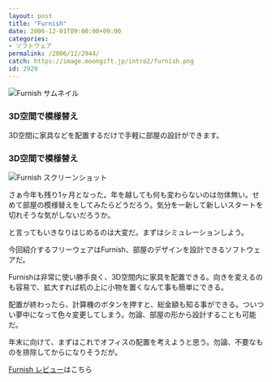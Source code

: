 ```yaml
---
layout: post
title: "Furnish"
date: 2006-12-01T09:00:00+09:00
categories:
- ソフトウェア
permalink: /2006/12/2944/
catch: https://image.moongift.jp/intro2/furnish.png
id: 2929
---
```

 ![Furnish サムネイル](https://image.moongift.jp/intro2/furnish.t.png "Furnish サムネイル")
  

### 3D空間で模様替え
  
3D空間に家具などを配置するだけで手軽に部屋の設計ができます。  
<!--more-->  

### 3D空間で模様替え
  

![Furnish スクリーンショット](https://image.moongift.jp/intro2/furnish.png "Furnish スクリーンショット")

  

さぁ今年も残り1ヶ月となった。年を越しても何も変わらないのは勿体無い。せめて部屋の模様替えをしてみたらどうだろう。気分を一新して新しいスタートを切れそうな気がしないだろうか。

  

と言ってもいきなりはじめるのは大変だ。まずはシミュレーションしよう。

  

今回紹介するフリーウェアはFurnish、部屋のデザインを設計できるソフトウェアだ。

  

Furnishは非常に使い勝手良く、3D空間内に家具を配置できる。向きを変えるのも容易で、拡大すれば机の上に小物を置くなんて事も簡単にできる。

  

配置が終わったら、計算機のボタンを押すと、総金額も知る事ができる。ついつい夢中になって色々変更してしまう。勿論、部屋の形から設計することも可能だ。

  

年末に向けて、まずはこれでオフィスの配置を考えようと思う。勿論、不要なものを排除してからになりそうだが。

  

[Furnish レビュー](http://fw.moongift.jp/review/i-2945.html)はこちら

